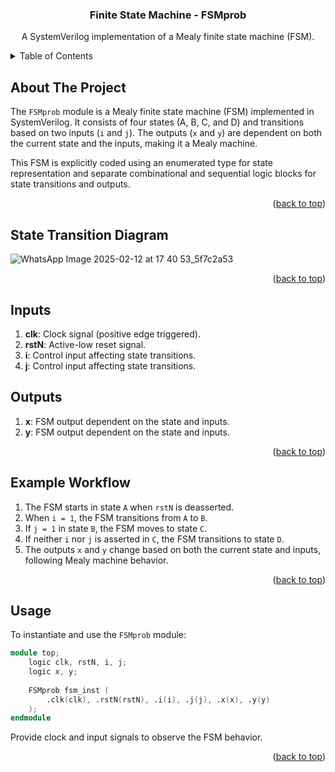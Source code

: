 # <!-- PROJECT LOGO -->
<br />
<div align="center">

  <h3 align="center">Finite State Machine - FSMprob</h3>

  <p align="center">
    A SystemVerilog implementation of a Mealy finite state machine (FSM).
    <br />
  </p>
</div>

<!-- TABLE OF CONTENTS -->
<details>
  <summary>Table of Contents</summary>
  <ol>
    <li><a href="#about-the-project">About The Project</a></li>
    <li><a href="#state-transition-diagram">State Transition Diagram</a></li>
    <li><a href="#inputs">Inputs</a></li>
    <li><a href="#outputs">Outputs</a></li>
    <li><a href="#example-workflow">Example Workflow</a></li>
    <li><a href="#usage">Usage</a></li>
  </ol>
</details>

<!-- ABOUT THE PROJECT -->
## About The Project

The `FSMprob` module is a Mealy finite state machine (FSM) implemented in SystemVerilog. It consists of four states (A, B, C, and D) and transitions based on two inputs (`i` and `j`). The outputs (`x` and `y`) are dependent on both the current state and the inputs, making it a Mealy machine.

This FSM is explicitly coded using an enumerated type for state representation and separate combinational and sequential logic blocks for state transitions and outputs.

<p align="right">(<a href="#top">back to top</a>)</p>

<!-- STATE TRANSITION DIAGRAM -->
## State Transition Diagram

![WhatsApp Image 2025-02-12 at 17 40 53_5f7c2a53](https://github.com/user-attachments/assets/85fb38bf-3e62-420e-aba8-919e6b19a4d6)


<p align="right">(<a href="#top">back to top</a>)</p>

<!-- INPUTS -->
## Inputs
1. **clk**: Clock signal (positive edge triggered).
2. **rstN**: Active-low reset signal.
3. **i**: Control input affecting state transitions.
4. **j**: Control input affecting state transitions.

<!-- OUTPUTS -->
## Outputs
1. **x**: FSM output dependent on the state and inputs.
2. **y**: FSM output dependent on the state and inputs.

<p align="right">(<a href="#top">back to top</a>)</p>

<!-- EXAMPLE WORKFLOW -->
## Example Workflow

1. The FSM starts in state `A` when `rstN` is deasserted.
2. When `i = 1`, the FSM transitions from `A` to `B`.
3. If `j = 1` in state `B`, the FSM moves to state `C`.
4. If neither `i` nor `j` is asserted in `C`, the FSM transitions to state `D`.
5. The outputs `x` and `y` change based on both the current state and inputs, following Mealy machine behavior.

<p align="right">(<a href="#top">back to top</a>)</p>

<!-- USAGE -->
## Usage

To instantiate and use the `FSMprob` module:

```verilog
module top;
    logic clk, rstN, i, j;
    logic x, y;
    
    FSMprob fsm_inst (
        .clk(clk), .rstN(rstN), .i(i), .j(j), .x(x), .y(y)
    );
endmodule
```

Provide clock and input signals to observe the FSM behavior.

<p align="right">(<a href="#top">back to top</a>)</p>
